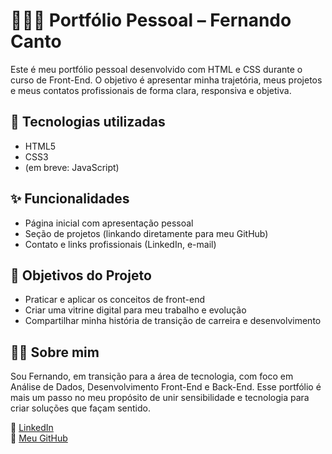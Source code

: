# 👨🏽‍💻 Portfólio Pessoal – Fernando Canto

Este é meu portfólio pessoal desenvolvido com HTML e CSS durante o curso de Front-End. O objetivo é apresentar minha trajetória, meus projetos e meus contatos profissionais de forma clara, responsiva e objetiva.

## 🧰 Tecnologias utilizadas

- HTML5
- CSS3
- (em breve: JavaScript)

## ✨ Funcionalidades

- Página inicial com apresentação pessoal
- Seção de projetos (linkando diretamente para meu GitHub)
- Contato e links profissionais (LinkedIn, e-mail)

## 🚀 Objetivos do Projeto

- Praticar e aplicar os conceitos de front-end
- Criar uma vitrine digital para meu trabalho e evolução
- Compartilhar minha história de transição de carreira e desenvolvimento

## 🙋‍♂️ Sobre mim

Sou Fernando, em transição para a área de tecnologia, com foco em Análise de Dados, Desenvolvimento Front-End e Back-End. Esse portfólio é mais um passo no meu propósito de unir sensibilidade e tecnologia para criar soluções que façam sentido.

🔗 [LinkedIn](https://www.linkedin.com/in/fernandocanto)  
📁 [Meu GitHub](https://github.com/FernandoTechSeeker)

